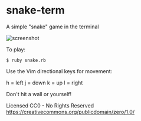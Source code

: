 # snake-term

A simple "snake" game in the terminal

![screenshot](https://raw.github.com/seven1m/snake-term/master/snake.png)

To play:

    $ ruby snake.rb

Use the Vim directional keys for movement:

h = left
j = down
k = up
l = right

Don't hit a wall or yourself!

Licensed CC0 - No Rights Reserved
https://creativecommons.org/publicdomain/zero/1.0/
